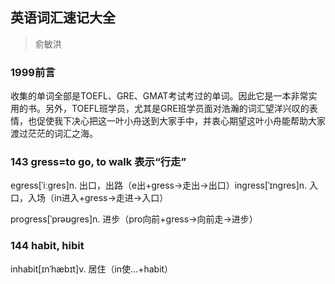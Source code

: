 ## 英语词汇速记大全
> 俞敏洪

### 1999前言

收集的单词全部是TOEFL、GRE、GMAT考试考过的单词。因此它是一本非常实用的书。另外，TOEFL班学员，尤其是GRE班学员面对浩瀚的词汇望洋兴叹的表情，也促使我下决心把这一叶小舟送到大家手中，并衷心期望这叶小舟能帮助大家渡过茫茫的词汇之海。

### 143 gress=to go, to walk 表示“行走”

egress[ˈiːɡres]n. 出口，出路（e出+gress→走出→出口）ingress[ˈɪnɡres]n. 入口，入场（in进入+gress→走进→入口）

progress[ˈprəʊɡres]n. 进步（pro向前+gress→向前走→进步）

### 144 habit, hibit

inhabit[ɪnˈhæbɪt]v. 居住（in使…+habit）